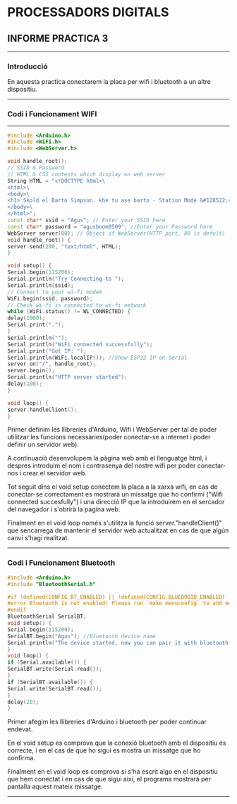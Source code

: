 # PROCESSADORS DIGITALS
## INFORME PRACTICA 3

___

### Introducció
En aquesta practica conectarem la placa per wifi i bluetooth a un altre dispositiu.

___

### Codi i Funcionament WIFI

___

```cpp
#include <Arduino.h>
#include <WiFi.h>
#include <WebServer.h>

void handle_root();
// SSID & Password
// HTML & CSS contents which display on web server
String HTML = "<!DOCTYPE html>\
<html>\
<body>\
<h1> Skold el Barto Simpson. khe tu ase barto - Station Mode &#128522;</h1>\
</body>\
</html>";
const char* ssid = "Agus"; // Enter your SSID here
const char* password = "agusboom0509"; //Enter your Password here
WebServer server(80); // Object of WebServer(HTTP port, 80 is defult)
void handle_root() {
server.send(200, "text/html", HTML);
}

void setup() {
Serial.begin(115200);
Serial.println("Try Connecting to ");
Serial.println(ssid);
// Connect to your wi-fi modem
WiFi.begin(ssid, password);
// Check wi-fi is connected to wi-fi network
while (WiFi.status() != WL_CONNECTED) {
delay(1000);
Serial.print(".");
}
Serial.println("");
Serial.println("WiFi connected successfully");
Serial.print("Got IP: ");
Serial.println(WiFi.localIP()); //Show ESP32 IP on serial
server.on("/", handle_root);
server.begin();
Serial.println("HTTP server started");
delay(100);
}

void loop() {
server.handleClient();
}
```

Primer definim les llibreries d'Arduino, Wifi i WebServer per tal de poder utilitzar les funcions necessàries(poder conectar-se a internet i poder definir un servidor web).

A continuació desenvolupem la pàgina web amb el llenguatge html, i despres introduim el nom i contrasenya del nostre wifi per poder conectar-nos i crear el servidor web.

Tot seguit dins el void setup conectem la placa a la xarxa wifi, en cas de conectar-se correctament es mostrarà un missatge que ho confirmi ("Wifi connected succesfully") i una direcció IP que la introduirem en el sercador del navegador i s'obrirà la pagina web.

Finalment en el void loop només s'utilitza la funció server."handleClient()" que sencarrega de mantenir el servidor web actualitzat en cas de que algún canvi s'hagi realitzat.

___

### Codi i Funcionament Bluetooth

```cpp
#include <Arduino.h>
#include "BluetoothSerial.h"

#if !defined(CONFIG_BT_ENABLED) || !defined(CONFIG_BLUEDROID_ENABLED)
#error Bluetooth is not enabled! Please run `make menuconfig` to and enable it
#endif
BluetoothSerial SerialBT;
void setup() {
Serial.begin(115200);
SerialBT.begin("Agus"); //Bluetooth device name
Serial.println("The device started, now you can pair it with bluetooth!");
}
void loop() {
if (Serial.available()) {
SerialBT.write(Serial.read());
}
if (SerialBT.available()) {
Serial.write(SerialBT.read());
}
delay(20);
}
```

Primer afegim les llibreries d'Arduino i bluetooth per poder continuar endevat.

En el void setup es comprova que la conexió bluetooth amb el dispositiu és correcte, i en el cas de que ho sigui es mostra un missatge que ho confirma.

Finalment en el void loop es comprova si s'ha escrit algo en el dispositiu que hem conectat i en cas de que sigui així, el programa mostrarà per pantalla aquest mateix missatge.

___